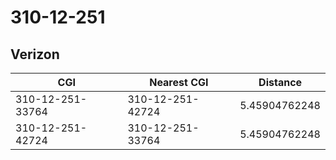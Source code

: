 # 310-12-251
## Verizon


| CGI | Nearest CGI | Distance |
|-----|-------------|----------|
| 310-12-251-33764 | 310-12-251-42724 | 5.45904762248 |
| 310-12-251-42724 | 310-12-251-33764 | 5.45904762248 |
